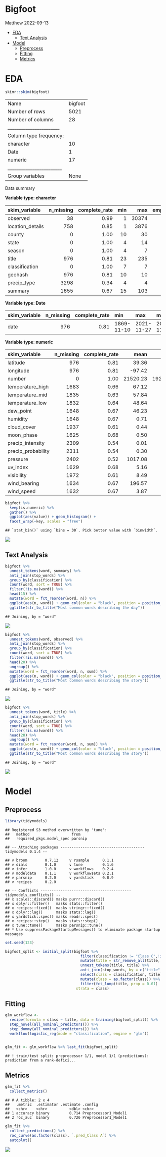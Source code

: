 Bigfoot
================
Matthew
2022-09-13

-   <a href="#eda" id="toc-eda">EDA</a>
    -   <a href="#text-analysis" id="toc-text-analysis">Text Analysis</a>
-   <a href="#model" id="toc-model">Model</a>
    -   <a href="#preprocess" id="toc-preprocess">Preprocess</a>
    -   <a href="#fitting" id="toc-fitting">Fitting</a>
    -   <a href="#metrics" id="toc-metrics">Metrics</a>

# EDA

``` r
skimr::skim(bigfoot)
```

|                                                  |         |
|:-------------------------------------------------|:--------|
| Name                                             | bigfoot |
| Number of rows                                   | 5021    |
| Number of columns                                | 28      |
| \_\_\_\_\_\_\_\_\_\_\_\_\_\_\_\_\_\_\_\_\_\_\_   |         |
| Column type frequency:                           |         |
| character                                        | 10      |
| Date                                             | 1       |
| numeric                                          | 17      |
| \_\_\_\_\_\_\_\_\_\_\_\_\_\_\_\_\_\_\_\_\_\_\_\_ |         |
| Group variables                                  | None    |

Data summary

**Variable type: character**

| skim_variable    | n_missing | complete_rate | min |   max | empty | n_unique | whitespace |
|:-----------------|----------:|--------------:|----:|------:|------:|---------:|-----------:|
| observed         |        38 |          0.99 |   1 | 30374 |     0 |     4982 |          0 |
| location_details |       758 |          0.85 |   1 |  3876 |     0 |     4196 |          0 |
| county           |         0 |          1.00 |  10 |    30 |     0 |     1037 |          0 |
| state            |         0 |          1.00 |   4 |    14 |     0 |       49 |          0 |
| season           |         0 |          1.00 |   4 |     7 |     0 |        5 |          0 |
| title            |       976 |          0.81 |  23 |   235 |     0 |     4045 |          0 |
| classification   |         0 |          1.00 |   7 |     7 |     0 |        3 |          0 |
| geohash          |       976 |          0.81 |  10 |    10 |     0 |     4001 |          0 |
| precip_type      |      3298 |          0.34 |   4 |     4 |     0 |        2 |          0 |
| summary          |      1655 |          0.67 |  15 |   103 |     0 |      321 |          0 |

**Variable type: Date**

| skim_variable | n_missing | complete_rate | min        | max        | median     | n_unique |
|:--------------|----------:|--------------:|:-----------|:-----------|:-----------|---------:|
| date          |       976 |          0.81 | 1869-11-10 | 2021-11-27 | 2003-11-16 |     3111 |

**Variable type: numeric**

| skim_variable      | n_missing | complete_rate |     mean |       sd |      p0 |     p25 |      p50 |      p75 |     p100 | hist  |
|:-------------------|----------:|--------------:|---------:|---------:|--------:|--------:|---------:|---------:|---------:|:------|
| latitude           |       976 |          0.81 |    39.36 |     5.68 |   25.14 |   35.35 |    39.30 |    43.93 |    64.89 | ▂▇▆▁▁ |
| longitude          |       976 |          0.81 |   -97.42 |    16.73 | -167.13 | -117.06 |   -91.77 |   -83.07 |   -68.23 | ▁▁▆▆▇ |
| number             |         0 |          1.00 | 21520.23 | 19259.15 |   60.00 | 4595.00 | 15473.00 | 33979.00 | 71997.00 | ▇▃▂▂▁ |
| temperature_high   |      1683 |          0.66 |    67.12 |    17.78 |   -0.62 |   55.14 |    69.97 |    81.10 |   106.51 | ▁▂▅▇▃ |
| temperature_mid    |      1835 |          0.63 |    57.84 |    16.40 |   -8.46 |   46.77 |    59.36 |    70.38 |    94.03 | ▁▁▆▇▃ |
| temperature_low    |      1832 |          0.64 |    48.64 |    15.94 |  -22.78 |   37.50 |    49.40 |    60.66 |    84.34 | ▁▁▅▇▃ |
| dew_point          |      1648 |          0.67 |    46.23 |    16.44 |  -11.21 |   34.77 |    46.69 |    59.00 |    77.40 | ▁▂▆▇▅ |
| humidity           |      1648 |          0.67 |     0.71 |     0.16 |    0.08 |    0.62 |     0.73 |     0.82 |     1.00 | ▁▁▃▇▅ |
| cloud_cover        |      1937 |          0.61 |     0.44 |     0.33 |    0.00 |    0.12 |     0.40 |     0.73 |     1.00 | ▇▅▃▃▅ |
| moon_phase         |      1625 |          0.68 |     0.50 |     0.29 |    0.00 |    0.25 |     0.49 |     0.75 |     1.00 | ▇▇▇▇▇ |
| precip_intensity   |      2309 |          0.54 |     0.01 |     0.05 |    0.00 |    0.00 |     0.00 |     0.00 |     2.07 | ▇▁▁▁▁ |
| precip_probability |      2311 |          0.54 |     0.30 |     0.42 |    0.00 |    0.00 |     0.00 |     0.73 |     1.00 | ▇▁▁▁▃ |
| pressure           |      2402 |          0.52 |  1017.08 |     6.14 |  980.34 | 1013.42 |  1016.96 |  1020.64 |  1042.41 | ▁▁▇▆▁ |
| uv_index           |      1629 |          0.68 |     5.16 |     3.14 |    0.00 |    3.00 |     5.00 |     8.00 |    13.00 | ▆▇▅▆▁ |
| visibility         |      1972 |          0.61 |     8.49 |     2.06 |    0.74 |    7.66 |     9.45 |    10.00 |    10.00 | ▁▁▁▂▇ |
| wind_bearing       |      1634 |          0.67 |   196.57 |    96.38 |    0.00 |  128.00 |   203.00 |   273.00 |   359.00 | ▅▅▇▇▆ |
| wind_speed         |      1632 |          0.67 |     3.87 |     3.28 |    0.00 |    1.34 |     2.93 |     5.56 |    23.94 | ▇▃▁▁▁ |

``` r
bigfoot %>% 
  keep(is.numeric) %>% 
  gather() %>% 
  ggplot(aes(value)) + geom_histogram() +
  facet_wrap(~key, scales = "free")
```

    ## `stat_bin()` using `bins = 30`. Pick better value with `binwidth`.

![](Bigfoot_files/figure-gfm/unnamed-chunk-3-1.png)<!-- -->

## Text Analysis

``` r
bigfoot %>% 
  unnest_tokens(word, summary) %>% 
  anti_join(stop_words) %>%
  group_by(classification) %>% 
  count(word, sort = TRUE) %>% 
  filter(!is.na(word)) %>% 
  head(15) %>% 
  mutate(word = fct_reorder(word, n)) %>% 
  ggplot(aes(n, word)) + geom_col(color = "black", position = position_dodge2(preserve = "single"), aes(fill = classification)) + 
  ggtitle(str_to_title("Most common words describing the day"))
```

    ## Joining, by = "word"

![](Bigfoot_files/figure-gfm/unnamed-chunk-4-1.png)<!-- -->

``` r
bigfoot %>% 
  unnest_tokens(word, observed) %>% 
  anti_join(stop_words) %>%
  group_by(classification) %>% 
  count(word, sort = TRUE) %>% 
  filter(!is.na(word)) %>% 
  head(20) %>% 
  ungroup() %>% 
  mutate(word = fct_reorder(word, n, sum)) %>% 
  ggplot(aes(n, word)) + geom_col(color = "black", position = position_dodge2(preserve = "single"), aes(fill = classification)) + 
  ggtitle(str_to_title("Most common words describing the story"))
```

    ## Joining, by = "word"

![](Bigfoot_files/figure-gfm/unnamed-chunk-5-1.png)<!-- -->

``` r
bigfoot %>% 
  unnest_tokens(word, title) %>% 
  anti_join(stop_words) %>%
  group_by(classification) %>% 
  count(word, sort = TRUE) %>% 
  filter(!is.na(word)) %>% 
  head(20) %>% 
  ungroup() %>% 
  mutate(word = fct_reorder(word, n, sum)) %>% 
  ggplot(aes(n, word)) + geom_col(color = "black", position = position_dodge2(preserve = "single"), aes(fill = classification)) + 
  ggtitle(str_to_title("Most common words describing the story"))
```

    ## Joining, by = "word"

![](Bigfoot_files/figure-gfm/unnamed-chunk-6-1.png)<!-- -->

# Model

## Preprocess

``` r
library(tidymodels)
```

    ## Registered S3 method overwritten by 'tune':
    ##   method                   from   
    ##   required_pkgs.model_spec parsnip

    ## -- Attaching packages -------------------------------------- tidymodels 0.1.4 --

    ## v broom        0.7.12     v rsample      0.1.1 
    ## v dials        0.1.0      v tune         0.1.6 
    ## v infer        1.0.0      v workflows    0.2.4 
    ## v modeldata    0.1.1      v workflowsets 0.2.1 
    ## v parsnip      0.2.0      v yardstick    0.0.9 
    ## v recipes      0.2.0

    ## -- Conflicts ----------------------------------------- tidymodels_conflicts() --
    ## x scales::discard() masks purrr::discard()
    ## x dplyr::filter()   masks stats::filter()
    ## x recipes::fixed()  masks stringr::fixed()
    ## x dplyr::lag()      masks stats::lag()
    ## x yardstick::spec() masks readr::spec()
    ## x recipes::step()   masks stats::step()
    ## x tune::tune()      masks parsnip::tune()
    ## * Use suppressPackageStartupMessages() to eliminate package startup messages

``` r
set.seed(123)

bigfoot_split <- initial_split(bigfoot %>% 
                                  filter(classification != "Class C",!is.na(title)) %>%
                                  mutate(title = str_remove_all(title, ".*\\:")) %>%
                                  unnest_tokens(title, title) %>% 
                                  anti_join(stop_words, by = c("title" = "word")) %>% 
                                  select(class = classification, title) %>% 
                                  mutate(class = as.factor(class)) %>% 
                                  filter(fct_lump(title, prop = 0.01) != "Other"),
                                strata = class)
```

## Fitting

``` r
glm_workflow <- 
  recipe(formula = class ~ title, data = training(bigfoot_split)) %>% 
  step_novel(all_nominal_predictors()) %>% 
  step_dummy(all_nominal_predictors()) %>% 
  workflow(logistic_reg(mode = "classification", engine = "glm"))


glm_fit <- glm_workflow %>% last_fit(bigfoot_split)
```

    ## ! train/test split: preprocessor 1/1, model 1/1 (predictions): prediction from a rank-defici...

## Metrics

``` r
glm_fit %>% 
  collect_metrics()
```

    ## # A tibble: 2 x 4
    ##   .metric  .estimator .estimate .config             
    ##   <chr>    <chr>          <dbl> <chr>               
    ## 1 accuracy binary         0.714 Preprocessor1_Model1
    ## 2 roc_auc  binary         0.720 Preprocessor1_Model1

``` r
glm_fit %>% 
  collect_predictions() %>% 
  roc_curve(as.factor(class), `.pred_Class A`) %>% 
  autoplot()
```

![](Bigfoot_files/figure-gfm/unnamed-chunk-9-1.png)<!-- -->
